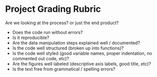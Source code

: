 # Project Grading Rubric

Are we looking at the process? or just the end product?

- Does the code run without errors?
- Is it reproducible?
- Are the data manipulation steps explained well / documented?
- Is the code well structured (broken up into functions)?
- Is the code well styled (good variable names, proper indentation, no commented
  out code, etc)?
- Are the figures well labeled (descriptive axis labels, good title, etc)?
- Is the text free from grammatical / spelling errors?
